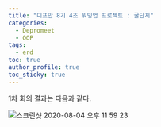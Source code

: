 ```yaml
---
title: "디프만 8기 4조 워밍업 프로젝트 : 꿀단지"  
categories:
  - Depromeet 
  - OOP
tags:
  - erd
toc: true
author_profile: true
toc_sticky: true
---
```




1차 회의 결과는 다음과 같다.    

![스크린샷 2020-08-04 오후 11 59 23](https://user-images.githubusercontent.com/33855307/89309597-8f985480-d6ae-11ea-8698-75623eeeb20a.png)


